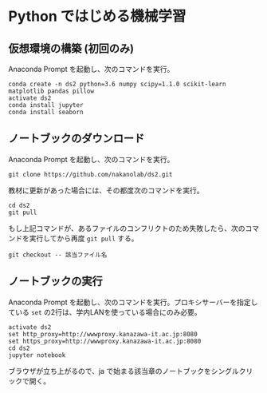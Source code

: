 # Python ではじめる機械学習

## 仮想環境の構築 (初回のみ)

Anaconda Prompt を起動し、次のコマンドを実行。

    conda create -n ds2 python=3.6 numpy scipy=1.1.0 scikit-learn matplotlib pandas pillow
    activate ds2
    conda install jupyter
    conda install seaborn

## ノートブックのダウンロード

Anaconda Prompt を起動し、次のコマンドを実行。

    git clone https://github.com/nakanolab/ds2.git

教材に更新があった場合には、その都度次のコマンドを実行。

    cd ds2
    git pull

もし上記コマンドが、あるファイルのコンフリクトのため失敗したら、次のコマンドを実行してから再度 `git pull` する。

    git checkout -- 該当ファイル名

## ノートブックの実行

Anaconda Prompt を起動し、次のコマンドを実行。プロキシサーバーを指定している `set` の2行は、学内LANを使っている場合にのみ必要。

    activate ds2
    set http_proxy=http://wwwproxy.kanazawa-it.ac.jp:8080
    set https_proxy=http://wwwproxy.kanazawa-it.ac.jp:8080
    cd ds2
    jupyter notebook

ブラウザが立ち上がるので、ja で始まる該当章のノートブックをシングルクリックで開く。
